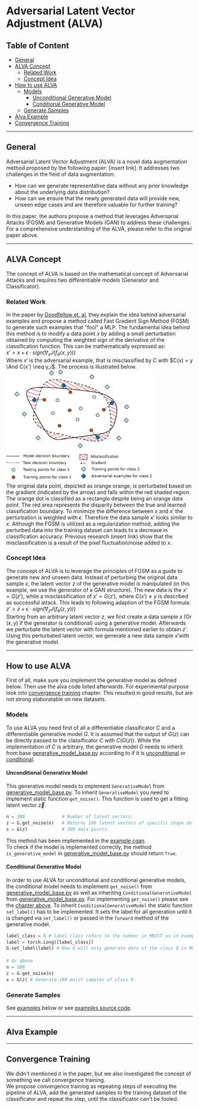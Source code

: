 
# Adversarial Latent Vector Adjustment (ALVA) <!-- omit from toc -->

## Table of Content <!-- omit from toc -->

- [General](#general)
- [ALVA Concept](#alva-concept)
  - [Related Work](#related-work)
  - [Concept Idea](#concept-idea)
- [How to use ALVA](#how-to-use-alva)
  - [Models](#models)
    - [Unconditional Generative Model](#unconditional-generative-model)
    - [Conditional Generative Model](#conditional-generative-model)
  - [Generate Samples](#generate-samples)
- [Alva Example](#alva-example)
- [Convergence Training](#convergence-training)

___

## General

Adversarial Latent Vector Adjustment (ALVA) is a novel data augmentation method proposed by the following paper: [insert link]. It addresses two challenges in the field of data augmentation:

- How can we generate representative data without any prior knowledge about the underlying data distribution?
- How can we ensure that the newly generated data will provide new, unseen edge cases and are therefore valuable for further training?

In this paper, the authors propose a method that leverages Adversarial Attacks (FGSM) and Generative Models (GAN) to address these challenges. For a comprehensive understanding of the ALVA, please refer to the original paper above.

___

## ALVA Concept

The concept of ALVA is based on the mathematical concept of Adversarial Attacks and requires two differentiable models (Generator and Classificator).

### Related Work

In the paper by [Goodfellow et. al](https://arxiv.org/abs/1412.6572), they explain the idea behind adversarial examples and propose a method called Fast Gradient Sign Method  (FGSM) to generate such examples that "fool" a MLP. The fundamental idea behind this method is to modify a data point $x$ by adding a small perturbation obtained by computing the weighted sign of the derivative of the classification function. This can be mathematically expressed as: \
$x' = x + \epsilon \cdot sign (\nabla_x J(f_\theta(x,y)))$ \
Where $x'$ is the adversarial example, that is misclassified by $C$ with $C(x) = y \And C(x') \neq y_i$. The process is illustrated below. \
<img src="docs/readme_pictures/Goodfellow%20illustration.jpg" alt="Illustration of an FGSM" width = 400 /> \
The original data point, depicted as orange orange, is perturbated based on the gradient  (indicated by the arrow) and falls within the red shaded region. The orange dot is classified as a rectangle despite being an orange data point. The red area represents the disparity between the true and learned classification boundary. To minimize the difference between $x$ and $x'$ the perturbation is weighted with $\epsilon$. Therefore the data sample $x'$ looks similar to $x$. Although the FGSM is utilized as a regularization method, adding the perturbed data into the training dataset can leads to a decrease in classification accuracy. Previous research (insert link) show that the misclassification is a result of the pixel fluctuation/noise added to $x$.

### Concept Idea

The concept of ALVA is to leverage the principles of FGSM as a guide to generate new and unseen data. Instead of perturbing the original data sample $x$, the latent vector $z$ of the generative model is manipulated (in this example, we use the generator of a GAN structure). The new data is the $x'=G(z')$, while a misclassification of $x'=G(z')$, where $C(x') \neq y$ is described as successful attack. This leads to following adaption of the FGSM formula: \
$z' = z + \epsilon \cdot sign(\nabla_z J(f_\theta(z, y)))$ \
Starting from an arbitrary latent vector $z$, we first create a data sample $x$ (Or $(x,y)$ if the generator is conditional) using a generative model. Afterwards we perturbate the latent vector with formula mentioned earlier to obtain $z'$. Using this perturbated latent vector, we generate a new data sample $x'$with the generative model.

___

## How to use ALVA

First of all, make sure you implement the generative model as defined below. Then use the alva code listed afterwards. For experimental purpose look into [convergence training](#convergence-training) chapter. This resulted in good results, but are not strong elaboratable on new datasets.

### Models

To use ALVA you need first of all a differentiable classificator $C$ and a differentiable generative model $G$. It is assumed that the output of $G(z)$ can be directly passed to the classificator $C$ with $C(G(z))$. While the implementation of $C$ is arbitrary, the generative model $G$ needs to inherit from base  [generative_model_base.py](src/generative_model_base.py) according to if it is [unconditional](#unconditional-generative-model) or [conditional](#conditional-generative-model).

#### Unconditional Generative Model

This generative model needs to implement `GenerativeModel` from [generative_model_base.py](src/generative_model_base.py). To inherit `GenerativeModel` you need to implement static function `get_noise()`. This function is used to get a fitting latent vector $\vec{z}$.

```python
n = 100              # Number of latent vectors.
z = G.get_noise(n)   # Returns 100 latent vectors of specific shape defined in G.
x = G(z)             # 100 data points.
```

This method has been implemented in the [example cgan](examples/models/conditional_gan.py).\
To check if the model is implemented correctly, the method `is_generative_model` in [generative_model_base.py](src/generative_model_base.py) should return `True`.

#### Conditional Generative Model

In order to use ALVA for unconditional and conditional generative models, the conditional model needs to implement `get_noise()` from [generative_model_base.py](src/generative_model_base.py) as well as inheriting `ConditionalGenerativeModel` from [generative_model_base.py](src/generative_model_base.py). For implementing `get_noise()` please see the [chapter above](#unconditional-generative-model). To inherit `ConditionalGenerativeModel` the static function `set_label()` has to be implemented. It sets the label for all generation until it is changed via `set_label()` or passed in the `forward` method of the generative model.

```python
label_class = 8 # label class refers to the number in MNIST as in example code. 
label = torch.Long([label_class])
G.set_label(label) # Now G will only generate data of the class 8 in MNIST.

# As above
n = 100
z = G.get_noise(n)
x = G(z) # Generate 100 mnist samples of class 8.
```

### Generate Samples

See [examples](#alva-example) below or see [examples source code](examples/pipeline_example.ipynb).

___

## Alva Example

___

## Convergence Training

We didn't mentioned it in the paper, but we also investigated the concept of something we call convergence training. \
We propose convergence training as repeating steps of executing the pipeline of ALVA, add the generated samples to the training dataset of the classificator and repeat the step, until the classificator can't be fooled.
